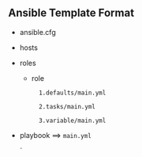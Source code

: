 ## Ansible Template Format

- ansible.cfg

- hosts

- roles
    - role
    
            1.defaults/main.yml
        
            2.tasks/main.yml
        
            3.variable/main.yml
 
 - playbook
      ==> `main.yml`
      
      `
     
